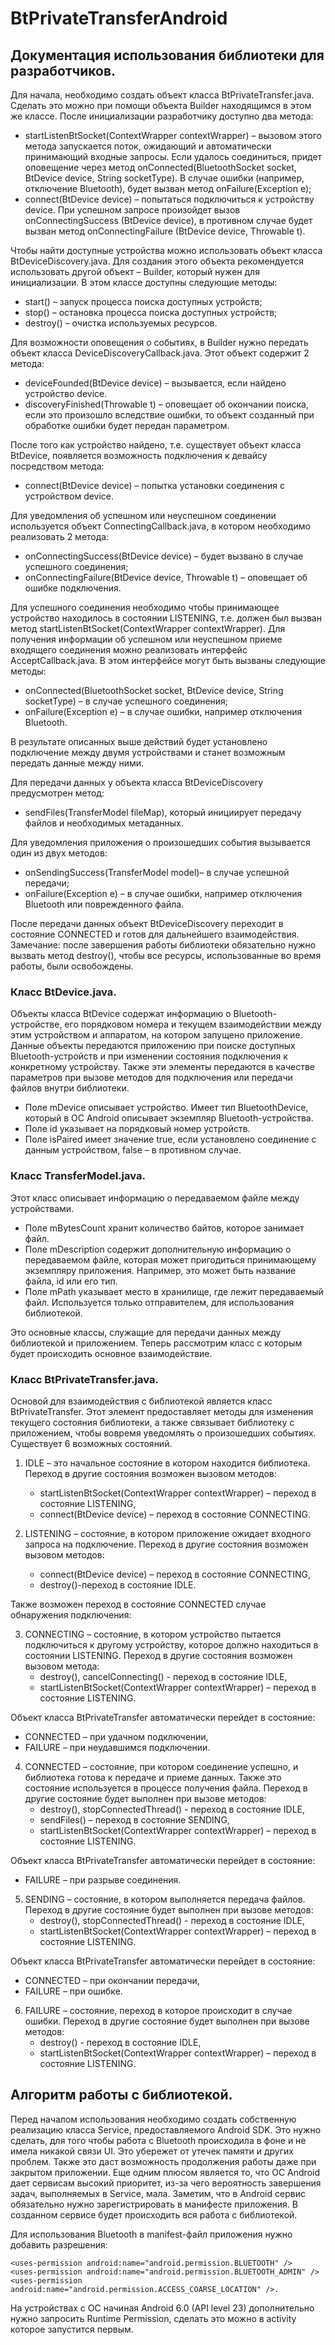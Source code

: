 # BtPrivateTransferAndroid
## Документация использования библиотеки для разработчиков.
Для начала, необходимо создать объект класса BtPrivateTransfer.java. Сделать это можно при помощи объекта Builder находящимся в этом же классе.
После инициализации разработчику доступно два метода:
*	startListenBtSocket(ContextWrapper contextWrapper) – вызовом этого метода запускается поток, ожидающий и автоматически принимающий входные запросы. Если удалось соединиться, придет оповещение через метод onConnected(BluetoothSocket socket, BtDevice device, String socketType). В случае ошибки (например, отключение Bluetooth), будет вызван метод onFailure(Exception e);
*	connect(BtDevice device) – попытаться подключиться к устройству device. При успешном запросе произойдет вызов onConnectingSuccess (BtDevice device), в противном случае будет вызван метод onConnectingFailure (BtDevice device, Throwable t).

Чтобы найти доступные устройства можно использовать объект класса BtDeviceDiscovery.java. Для создания этого объекта рекомендуется использовать другой объект – Builder, который нужен для инициализации. В этом классе доступны следующие методы:
*	start() – запуск процесса поиска доступных устройств;
*	stop() – остановка процесса поиска доступных устройств;
*	destroy() – очистка используемых ресурсов.

Для возможности оповещения о событиях, в Builder нужно передать объект класса DeviceDiscoveryCallback.java. Этот объект содержит 2 метода:
*	deviceFounded(BtDevice device) – вызывается, если найдено устройство device.
*	discoveryFinished(Throwable t) – оповещает об окончании поиска, если это произошло вследствие ошибки, то объект созданный при обработке ошибки будет передан параметром.

После того как устройство найдено, т.е. существует объект класса BtDevice, появляется возможность подключения к девайсу посредством метода:
*	connect(BtDevice device) – попытка установки соединения с устройством device.

Для уведомления об успешном или неуспешном соединении используется объект ConnectingCallback.java, в котором необходимо реализовать 2 метода:
*	onConnectingSuccess(BtDevice device) – будет вызвано в случае успешного соединения;
*	onConnectingFailure(BtDevice device, Throwable t) – оповещает об ошибке подключения.

Для успешного соединения необходимо чтобы принимающее устройство находилось в состоянии LISTENING, т.е. должен был вызван метод startListenBtSocket(ContextWrapper contextWrapper). Для получения информации об успешном или неуспешном приеме входящего соединения можно реализовать интерфейс AcceptCallback.java. В этом интерфейсе могут быть вызваны следующие методы:
*	onConnected(BluetoothSocket socket, BtDevice device, String socketType) – в случае успешного соединения;
*	onFailure(Exception e) – в случае ошибки, например отключения Bluetooth.

В результате описанных выше действий будет установлено подключение между двумя устройствами и станет возможным передать данные между ними. 

Для передачи данных у объекта класса BtDeviceDiscovery предусмотрен метод:
*	sendFiles(TransferModel fileMap), который инициирует передачу файлов и необходимых метаданных.

Для уведомления приложения о произошедших события вызывается один из двух методов: 
*	onSendingSuccess(TransferModel model)– в случае успешной передачи;
*	onFailure(Exception e) – в случае ошибки, например отключения Bluetooth или поврежденного файла.

После передачи данных объект BtDeviceDiscovery переходит в состояние CONNECTED и готов для дальнейшего взаимодействия.
Замечание: после завершения работы библиотеки обязательно нужно вызвать метод destroy(), чтобы все ресурсы, использованные во время работы, были освобождены.

### Класс BtDevice.java.
Объекты класса BtDevice содержат информацию о Bluetooth-устройстве, его порядковом номера и текущем взаимодействии между этим устройством и аппаратом, на котором запущено приложение. Данные объекты передаются приложению при поиске доступных Bluetooth-устройств и при изменении состояния подключения к конкретному устройству. Также эти элементы передаются в качестве параметров при вызове методов для подключения или передачи файлов внутри библиотеки.
*	Поле mDevice описывает устройство. Имеет тип BluetoothDevice, который в OC Android описывает экземпляр Bluetooth-устройства. 
*	Поле id указывает на порядковый номер устройств.  
*	Поле isPaired имеет значение true, если установлено соединение с данным устройством, false – в противном случае.

### Класс TransferModel.java.
Этот класс описывает информацию о передаваемом файле между устройствами. 
*	Поле mBytesCount хранит количество байтов, которое занимает файл. 
*	Поле mDescription содержит дополнительную информацию о передаваемом файле, которая может пригодиться принимающему экземпляру приложения. Например, это может быть название файла, id или его тип.
*	Поле mPath указывает место в хранилище, где лежит передаваемый файл. Используется только отправителем, для использования библиотекой.

Это основные классы, служащие для передачи данных между библиотекой и приложением. Теперь рассмотрим класс с которым будет происходить основное взаимодействие.
### Класс BtPrivateTransfer.java.
Основой для взаимодействия с библиотекой является класс BtPrivateTransfer. Этот элемент предоставляет методы для изменения текущего состояния библиотеки, а также связывает библиотеку с приложением, чтобы вовремя уведомлять о произошедших событиях.  Существует 6 возможных состояний.
1.	IDLE – это начальное состояние в котором находится библиотека. Переход в другие состояния возможен вызовом методов:       
    -	startListenBtSocket(ContextWrapper contextWrapper) – переход в состояние LISTENING,
    -	connect(BtDevice device) – переход в состояние CONNECTING.
    
2.	LISTENING – состояние, в котором приложение ожидает входного запроса на подключение. Переход в другие состояния возможен вызовом методов:
    -	connect(BtDevice device) – переход в состояние CONNECTING,
    -	destroy()-переход в состояние IDLE.

Также возможен переход в состояние CONNECTED случае обнаружения подключения:

3.	CONNECTING – состояние, в котором устройство пытается подключиться к другому устройству, которое должно находиться в состоянии LISTENING. Переход в другие состояния возможен вызовом метода:
    -	destroy(), cancelConnecting() - переход в состояние IDLE,
    -	startListenBtSocket(ContextWrapper contextWrapper) – переход в состояние LISTENING.

Объект класса BtPrivateTransfer автоматически перейдет в состояние:

   - CONNECTED – при удачном подключении,
   - FAILURE – при неудавшимся подключении.
    
4.	CONNECTED – состояние, при котором соединение успешно, и библиотека готова к передаче и приеме данных. Также это состояние используется в процессе получения файла. Переход в другие состояние будет выполнен при вызове методов:
    -	destroy(), stopConnectedThread() - переход в состояние IDLE,
    -	sendFiles() – переход в состояние SENDING,
    -	startListenBtSocket(ContextWrapper contextWrapper) – переход в состояние LISTENING.

Объект класса BtPrivateTransfer автоматически перейдет в состояние:
    
   - FAILURE – при разрыве соединения.
    
5.	SENDING – состояние, в котором выполняется передача файлов. Переход в другие состояние будет выполнен при вызове методов:
    -	destroy(), stopConnectedThread() - переход в состояние IDLE,
    -	startListenBtSocket(ContextWrapper contextWrapper) – переход в состояние LISTENING.

Объект класса BtPrivateTransfer автоматически перейдет в состояние:

   - CONNECTED – при окончании передачи,
   - FAILURE – при ошибке.
    
6.	FAILURE – состояние, переход в которое происходит в случае ошибки. Переход в другие состояние будет выполнен при вызове методов:
    -	destroy() - переход в состояние IDLE,
    -	startListenBtSocket(ContextWrapper contextWrapper) – переход в состояние LISTENING.

## Алгоритм работы с библиотекой.
Перед началом использования необходимо создать собственную реализацию класса Service, предоставляемого Android SDK. Это нужно сделать, для того чтобы работа с Bluetooth происходила в фоне и не имела никакой связи UI. Это убережет от утечек памяти и других проблем. Также это даст возможность продолжения работы даже при закрытом приложении. Еще одним плюсом является то, что OC Android дает сервисам высокий приоритет, из-за чего вероятность завершения задач, выполняемых в Service, мала. Заметим, что в Android сервис обязательно нужно зарегистрировать в манифесте приложения. В созданном сервисе будет происходить вся работа с библиотекой. 

Для использования Bluetooth в manifest-файл приложения нужно добавить разрешения:

    <uses-permission android:name="android.permission.BLUETOOTH" />
  	<uses-permission android:name="android.permission.BLUETOOTH_ADMIN" />
   	<uses-permission android:name="android.permission.ACCESS_COARSE_LOCATION" />.

На устройствах с ОС начиная  Android 6.0 (API level 23) дополнительно нужно запросить Runtime Permission, сделать это можно в activity которое запустится первым. 

